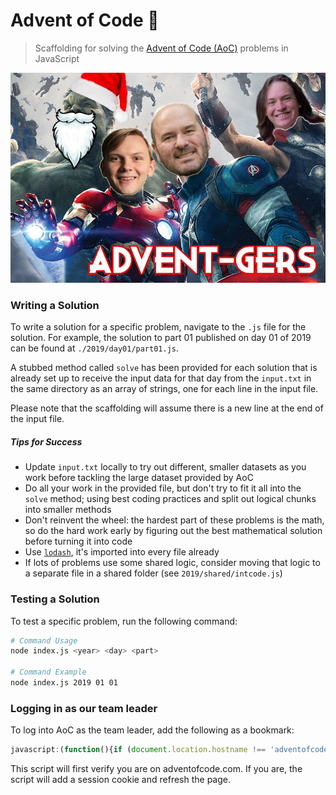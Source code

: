 # Advent of Code 🎄

> Scaffolding for solving the [Advent of Code (AoC)](https://adventofcode.com) problems in JavaScript

![Advent-gers](./advent-gers.jpg)

### Writing a Solution

To write a solution for a specific problem, navigate to the `.js` file for the solution. For example, the solution to part 01 published on day 01 of 2019 can be found at `./2019/day01/part01.js`.

A stubbed method called `solve` has been provided for each solution that is already set up to receive the input data for that day from the `input.txt` in the same directory as an array of strings, one for each line in the input file.

Please note that the scaffolding will assume there is a new line at the end of the input file.

##### Tips for Success

* Update `input.txt` locally to try out different, smaller datasets as you work before tackling the large dataset provided by AoC
* Do all your work in the provided file, but don't try to fit it all into the `solve` method; using best coding practices and split out logical chunks into smaller methods
* Don't reinvent the wheel: the hardest part of these problems is the math, so do the hard work early by figuring out the best mathematical solution before turning it into code
* Use [`lodash`](https://lodash.com/docs/4.17.15), it's imported into every file already
* If lots of problems use some shared logic, consider moving that logic to a separate file in a shared folder (see `2019/shared/intcode.js`)

### Testing a Solution

To test a specific problem, run the following command:

```bash
# Command Usage
node index.js <year> <day> <part>

# Command Example
node index.js 2019 01 01
```

### Logging in as our team leader

To log into AoC as the team leader, add the following as a bookmark:

```javascript
javascript:(function(){if (document.location.hostname !== 'adventofcode.com') {alert('Go to adventofcode.com first');} else {document.cookie = 'session=TBD2021'; window.location.reload();}})()
```

This script will first verify you are on adventofcode.com. If you are, the script will add a session cookie and refresh the page.
